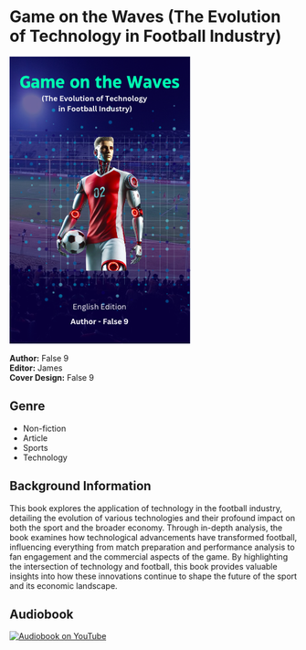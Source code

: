 # Game on the Waves (The Evolution of Technology in Football Industry)

![Game on the Waves Cover](image.png)

**Author:** False 9  
**Editor:** James  
**Cover Design:** False 9

## Genre
- Non-fiction  
- Article  
- Sports  
- Technology

## Background Information
This book explores the application of technology in the football industry, detailing the evolution of various technologies and their profound impact on both the sport and the broader economy. Through in-depth analysis, the book examines how technological advancements have transformed football, influencing everything from match preparation and performance analysis to fan engagement and the commercial aspects of the game. By highlighting the intersection of technology and football, this book provides valuable insights into how these innovations continue to shape the future of the sport and its economic landscape.

## Audiobook
[![Audiobook on YouTube](https://img.youtube.com/vi/PVjTqLBViys/0.jpg)](https://youtu.be/PVjTqLBViys?si=lQnXCyOuw58RqfeU)

